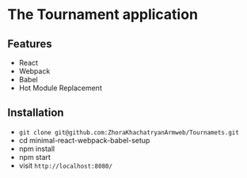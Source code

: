 # The Tournament application

## Features

* React
* Webpack 
* Babel
* Hot Module Replacement

## Installation

* `git clone git@github.com:ZhoraKhachatryanArmweb/Tournamets.git`
* cd minimal-react-webpack-babel-setup
* npm install
* npm start
* visit `http://localhost:8080/`
